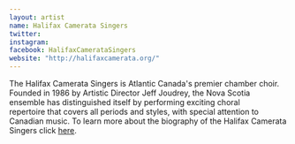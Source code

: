 ```yaml
---
layout: artist
name: Halifax Camerata Singers
twitter:
instagram:
facebook: HalifaxCamerataSingers
website: "http://halifaxcamerata.org/"
---
```


The Halifax Camerata Singers is Atlantic Canada's premier chamber choir. Founded in 1986 by Artistic Director Jeff Joudrey, the Nova Scotia ensemble has distinguished itself by performing exciting choral repertoire that covers all periods and styles, with special attention to Canadian music. To learn more about the biography of the Halifax Camerata Singers click [here](http://halifaxcamerata.org/content/choir/biography).